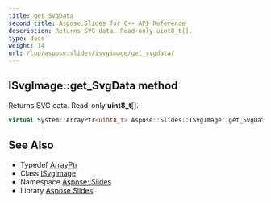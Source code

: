 ```yaml
---
title: get_SvgData
second_title: Aspose.Slides for C++ API Reference
description: Returns SVG data. Read-only uint8_t[].
type: docs
weight: 14
url: /cpp/aspose.slides/isvgimage/get_svgdata/
---
```

## ISvgImage::get_SvgData method


Returns SVG data. Read-only **uint8_t**[].

```cpp
virtual System::ArrayPtr<uint8_t> Aspose::Slides::ISvgImage::get_SvgData()=0
```

## See Also

* Typedef [ArrayPtr](../../../system/arrayptr/)
* Class [ISvgImage](../)
* Namespace [Aspose::Slides](../../)
* Library [Aspose.Slides](../../../)
